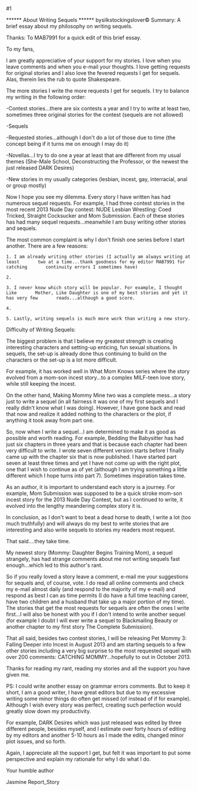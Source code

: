 #1 

 

 ****** About Writing Sequels ****** bysilkstockingslover© Summary: A brief essay about my philosophy on writing sequels. 

 Thanks: To MAB7991 for a quick edit of this brief essay. 

 To my fans, 

 I am greatly appreciative of your support for my stories. I love when you leave comments and when you e-mail your thoughts. I love getting requests for original stories and I also love the fevered requests I get for sequels. Alas, therein lies the rub to quote Shakespeare. 

 The more stories I write the more requests I get for sequels. I try to balance my writing in the following order: 

 -Contest stories...there are six contests a year and I try to write at least two, sometimes three original stories for the contest (sequels are not allowed) 

 -Sequels 

 -Requested stories...although I don't do a lot of those due to time (the concept being if it turns me on enough I may do it) 

 -Novellas...I try to do one a year at least that are different from my usual themes (She-Male School, Deconstructing the Professor, or the newest the just released DARK Desires) 

 -New stories in my usually categories (lesbian, incest, gay, interracial, anal or group mostly) 

 Now I hope you see my dilemma. Every story I have written has had numerous sequel requests. For example, I had three contest stories in the most recent 2013 Nude Day contest: NUDE Lesbian Wrestling: Coed Tricked, Straight Cocksucker and Mom Submission. Each of these stories has had many sequel requests...meanwhile I am busy writing other stories and sequels. 

 The most common complaint is why I don't finish one series before I start another. There are a few reasons: 

    1. I am already writing other stories (I actually am always writing at least       two at a time...thank goodness for my editor MAB7991 for catching       continuity errors I sometimes have) 

    2. 

    3. I never know which story will be popular. For example, I thought Like       Mother, Like Daughter is one of my best stories and yet it has very few       reads...although a good score. 

    4. 

    5. Lastly, writing sequels is much more work than writing a new story. 

 

 

 Difficulty of Writing Sequels: 

 The biggest problem is that I believe my greatest strength is creating interesting characters and setting-up enticing, fun sexual situations. In sequels, the set-up is already done thus continuing to build on the characters or the set-up is a lot more difficult. 

 

 For example, it has worked well in What Mom Knows series where the story evolved from a mom-son incest story...to a complex MILF-teen love story, while still keeping the incest. 

 On the other hand, Making Mommy Mine two was a complete mess...a story just to write a sequel (in all fairness it was one of my first sequels and I really didn't know what I was doing). However, I have gone back and read that now and realize it added nothing to the characters or the plot, if anything it took away from part one. 

 So, now when I write a sequel...I am determined to make it as good as possible and worth reading. For example, Bedding the Babysitter has had just six chapters in three years and that is because each chapter had been very difficult to write. I wrote seven different version starts before I finally came up with the chapter six that is now published. I have started part seven at least three times and yet I have not come up with the right plot, one that I wish to continue as of yet (although I am trying something a little different which I hope turns into part 7). Sometimes inspiration takes time. 

 As an author, it is important to understand each story is a journey. For example, Mom Submission was supposed to be a quick stroke mom-son incest story for the 2013 Nude Day Contest, but as I continued to write, it evolved into the lengthy meandering complex story it is. 

 In conclusion, as I don't want to beat a dead horse to death, I write a lot (too much truthfully) and will always do my best to write stories that are interesting and also write sequels to stories my readers most request. 

 That said....they take time. 

 My newest story (Mommy: Daughter Begins Training Mom), a sequel strangely, has had strange comments about me not writing sequels fast enough...which led to this author's rant. 

 So if you really loved a story leave a comment, e-mail me your suggestions for sequels and, of course, vote. I do read all online comments and check my e-mail almost daily (and respond to the majority of my e-mail) and respond as best I can as time permits (I do have a full time teaching career, have two children and a husband that take up a major portion of my time). The stories that get the most requests for sequels are often the ones I write first...I will also be honest with you if I don't intend to write another sequel (for example I doubt I will ever write a sequel to Blackmailing Beauty or another chapter to my first story The Complete Submission). 

 That all said, besides two contest stories, I will be releasing Pet Mommy 3: Falling Deeper into Incest in August 2013 and am starting sequels to a few other stories including a very big surprise to the most requested sequel with over 200 comments: CATCHING MOMMY...hopefully to out in October 2013. 

 Thanks for reading my rant, reading my stories and all the support you have given me. 

 PS: I could write another essay on grammar errors comments. But to keep it short, I am a good writer, I have great editors but due to my excessive writing some minor things do often get missed (of instead of if for example). Although I wish every story was perfect, creating such perfection would greatly slow down my productivity. 

 For example, DARK Desires which was just released was edited by three different people, besides myself, and I estimate over forty hours of editing by my editors and another 5-10 hours as I made the edits, changed minor plot issues, and so forth. 

 Again, I appreciate all the support I get, but felt it was important to put some perspective and explain my rationale for why I do what I do. 

 Your humble author 

 Jasmine Report_Story 